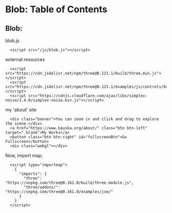 <!--~~~~~~~~~~~~~~~~~~~~~~~~~~~~~~~~~~~~~~~~~~~~~~~~~~~~~~~~~~~~~~~~~~~~~~~~~~~~~~~~~~~~~~~~~~~~-->
<!--~~~~~~~~~~~~~~~~~~~~~~~~~~~~~~ readme.md of <blob.bauska.org> ~~~~~~~~~~~~~~~~~~~~~~~~~~~~~~-->
<!--~~~~~~~~~~~~~~~~~~~~~~~~~~~~~~~~~~~~~~~~~~~~~~~~~~~~~~~~~~~~~~~~~~~~~~~~~~~~~~~~~~~~~~~~~~~~-->
<h1><a id="toc">Blob: Table of Contents</a></h1>
<!--~~~~~~~~~~~~~~~~~~~~~~~~~~~~~~~~~~~~~~~~~~-->
<h2>Blob:</h2>
<!--~~~~~~~~~~~~~~~~~~~~~~~~~~~~~~~~~~~~~~~~~~-->
<!--~~~~~~~~~~~~~~~~~~~~~~~~~~~~~~ readme.md of <blob.bauska.org> ~~~~~~~~~~~~~~~~~~~~~~~~~~~~~~-->
blob.js

```
  <script src="/js/blob.js"></script>
```

external resources

```
  <script src="https://cdn.jsdelivr.net/npm/three@0.121.1/build/three.min.js"></script>
  <script src="https://cdn.jsdelivr.net/npm/three@0.121.1/examples/js/controls/OrbitControls.js"></script>
  <script src="https://cdnjs.cloudflare.com/ajax/libs/simplex-noise/2.4.0/simplex-noise.min.js"></script>
```

my 'about' site

```
  <div class="banner">You can zoom in and click and drag to explore the scene.</div>
  <a href="https://www.bauska.org/about/" class="btn btn-left" target="_blank">My Works</a>
  <button class="btn btn-right" id="fullscreenBtn">Go Fullscreen</button>
  <div class="webgl"></div>
```

Now, import map;

```
  <script type="importmap">
    {
      "imports": {
        "three": "https://unpkg.com/three@0.161.0/build/three.module.js",
        "three/addons/": "https://unpkg.com/three@0.161.0/examples/jsm/"
      }
    }
  </script>
```

